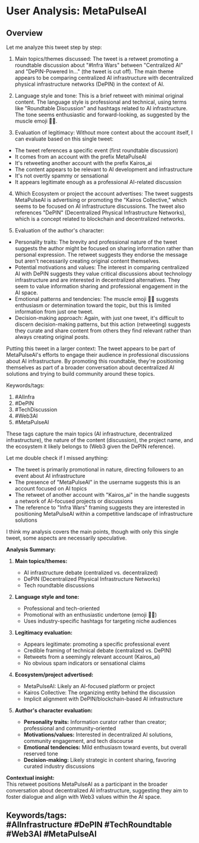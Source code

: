 # User Analysis: MetaPulseAI

## Overview

<think>
Let me analyze this tweet step by step:

1. Main topics/themes discussed:
The tweet is a retweet promoting a roundtable discussion about "#Infra Wars" between "Centralized AI" and "DePIN-Powered In..." (the tweet is cut off). The main theme appears to be comparing centralized AI infrastructure with decentralized physical infrastructure networks (DePIN) in the context of AI.

2. Language style and tone:
This is a brief retweet with minimal original content. The language style is professional and technical, using terms like "Roundtable Discussion" and hashtags related to AI infrastructure. The tone seems enthusiastic and forward-looking, as suggested by the muscle emoji 💪🏽.

3. Evaluation of legitimacy:
Without more context about the account itself, I can evaluate based on this single tweet:
- The tweet references a specific event (first roundtable discussion)
- It comes from an account with the prefix MetaPulseAI
- It's retweeting another account with the prefix Kairos_ai
- The content appears to be relevant to AI development and infrastructure
- It's not overtly spammy or sensational
- It appears legitimate enough as a professional AI-related discussion

4. Which Ecosystem or project the account advertises:
The tweet suggests MetaPulseAI is advertising or promoting the "Kairos Collective," which seems to be focused on AI infrastructure discussions. The tweet also references "DePIN" (Decentralized Physical Infrastructure Networks), which is a concept related to blockchain and decentralized networks.

5. Evaluation of the author's character:

- Personality traits: The brevity and professional nature of the tweet suggests the author might be focused on sharing information rather than personal expression. The retweet suggests they endorse the message but aren't necessarily creating original content themselves.
- Potential motivations and values: The interest in comparing centralized AI with DePIN suggests they value critical discussions about technology infrastructure and are interested in decentralized alternatives. They seem to value information sharing and professional engagement in the AI space.
- Emotional patterns and tendencies: The muscle emoji 💪🏽 suggests enthusiasm or determination toward the topic, but this is limited information from just one tweet.
- Decision-making approach: Again, with just one tweet, it's difficult to discern decision-making patterns, but this action (retweeting) suggests they curate and share content from others they find relevant rather than always creating original posts.

Putting this tweet in a larger context:
The tweet appears to be part of MetaPulseAI's efforts to engage their audience in professional discussions about AI infrastructure. By promoting this roundtable, they're positioning themselves as part of a broader conversation about decentralized AI solutions and trying to build community around these topics.

Keywords/tags:
1. #AIInfra
2. #DePIN
3. #TechDiscussion
4. #Web3AI
5. #MetaPulseAI

These tags capture the main topics (AI infrastructure, decentralized infrastructure), the nature of the content (discussion), the project name, and the ecosystem it likely belongs to (Web3 given the DePIN reference).

Let me double check if I missed anything:

- The tweet is primarily promotional in nature, directing followers to an event about AI infrastructure
- The presence of "MetaPulseAI" in the username suggests this is an account focused on AI topics
- The retweet of another account with "Kairos_ai" in the handle suggests a network of AI-focused projects or discussions
- The reference to "Infra Wars" framing suggests they are interested in positioning MetaPulseAI within a competitive landscape of infrastructure solutions

I think my analysis covers the main points, though with only this single tweet, some aspects are necessarily speculative.
</think>

**Analysis Summary:**

1. **Main topics/themes:**
   - AI infrastructure debate (centralized vs. decentralized)
   - DePIN (Decentralized Physical Infrastructure Networks)
   - Tech roundtable discussions

2. **Language style and tone:**
   - Professional and tech-oriented
   - Promotional with an enthusiastic undertone (emoji 💪🏽)
   - Uses industry-specific hashtags for targeting niche audiences

3. **Legitimacy evaluation:**
   - Appears legitimate: promoting a specific professional event
   - Credible framing of technical debate (centralized vs. DePIN)
   - Retweets from a seemingly relevant account (Kairos_ai)
   - No obvious spam indicators or sensational claims

4. **Ecosystem/project advertised:**
   - MetaPulseAI: Likely an AI-focused platform or project
   - Kairos Collective: The organizing entity behind the discussion
   - Implicit alignment with DePIN/blockchain-based AI infrastructure

5. **Author's character evaluation:**
   - **Personality traits:** Information curator rather than creator; professional and community-oriented
   - **Motivations/values:** Interested in decentralized AI solutions, community engagement, and tech discourse
   - **Emotional tendencies:** Mild enthusiasm toward events, but overall reserved tone
   - **Decision-making:** Likely strategic in content sharing, favoring curated industry discussions

**Contextual insight:**  
This retweet positions MetaPulseAI as a participant in the broader conversation about decentralized AI infrastructure, suggesting they aim to foster dialogue and align with Web3 values within the AI space.

**Keywords/tags:**  
#AIInfrastructure #DePIN #TechRoundtable #Web3AI #MetaPulseAI
---
